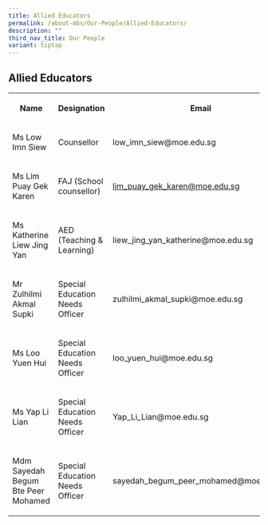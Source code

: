 ```yaml
---
title: Allied Educators
permalink: /about-mbs/Our-People/Allied-Educators/
description: ""
third_nav_title: Our People
variant: tiptap
---
```

<h2><strong>Allied Educators</strong></h2><p></p><table><tbody><tr><th rowspan="1" colspan="1"><p>Name</p></th><th rowspan="1" colspan="1"><p>Designation</p></th><th rowspan="1" colspan="1"><p>Email</p></th></tr><tr><td rowspan="1" colspan="1"><p>Ms Low Imn Siew</p></td><td rowspan="1" colspan="1"><p>Counsellor</p></td><td rowspan="1" colspan="1"><p>low_imn_siew@moe.edu.sg</p></td></tr><tr><td rowspan="1" colspan="1"><p>Ms Lim Puay Gek Karen</p></td><td rowspan="1" colspan="1"><p>FAJ (School counsellor)</p></td><td rowspan="1" colspan="1"><p><a href="mailto:lim_puay_gek_karen@moe.edu.sg" rel="noopener noreferrer nofollow" target="_blank">lim_puay_gek_karen@moe.edu.sg</a></p></td></tr><tr><td rowspan="1" colspan="1"><p>Ms Katherine Liew Jing Yan</p></td><td rowspan="1" colspan="1"><p>AED (Teaching &amp; Learning)</p></td><td rowspan="1" colspan="1"><p>liew_jing_yan_katherine@moe.edu.sg</p></td></tr><tr><td rowspan="1" colspan="1"><p>Mr Zulhilmi Akmal Supki</p></td><td rowspan="1" colspan="1"><p>Special Education Needs Officer</p></td><td rowspan="1" colspan="1"><p>zulhilmi_akmal_supki@moe.edu.sg</p></td></tr><tr><td rowspan="1" colspan="1"><p>Ms Loo Yuen Hui</p></td><td rowspan="1" colspan="1"><p>Special Education Needs Officer</p></td><td rowspan="1" colspan="1"><p>loo_yuen_hui@moe.edu.sg</p></td></tr><tr><td rowspan="1" colspan="1"><p>Ms Yap Li Lian</p></td><td rowspan="1" colspan="1"><p>Special Education Needs Officer</p></td><td rowspan="1" colspan="1"><p>Yap_Li_Lian@moe.edu.sg</p></td></tr><tr><td rowspan="1" colspan="1"><p>Mdm Sayedah Begum Bte Peer Mohamed</p></td><td rowspan="1" colspan="1"><p>Special Education Needs Officer</p></td><td rowspan="1" colspan="1"><p>sayedah_begum_peer_mohamed@moe.edu.sg</p></td></tr></tbody></table><p></p>